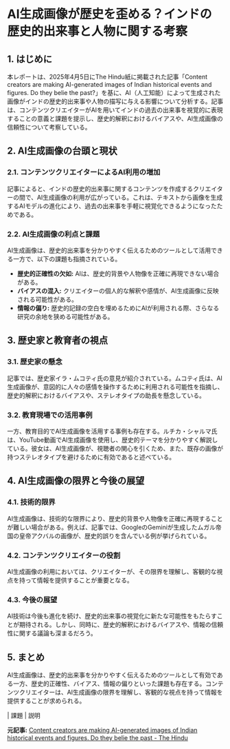 # AI生成画像が歴史を歪める？インドの歴史的出来事と人物に関する考察

## 1. はじめに

本レポートは、2025年4月5日にThe Hindu紙に掲載された記事「Content creators are making AI-generated images of Indian historical events and figures. Do they belie the past?」を基に、AI（人工知能）によって生成された画像がインドの歴史的出来事や人物の描写に与える影響について分析する。記事は、コンテンツクリエイターがAIを用いてインドの過去の出来事を視覚的に表現することの意義と課題を提示し、歴史的解釈におけるバイアスや、AI生成画像の信頼性について考察している。

## 2. AI生成画像の台頭と現状

### 2.1. コンテンツクリエイターによるAI利用の増加

記事によると、インドの歴史的出来事に関するコンテンツを作成するクリエイターの間で、AI生成画像の利用が広がっている。これは、テキストから画像を生成するAIモデルの進化により、過去の出来事を手軽に視覚化できるようになったためである。

### 2.2. AI生成画像の利点と課題

AI生成画像は、歴史的出来事を分かりやすく伝えるためのツールとして活用できる一方で、以下の課題も指摘されている。

* **歴史的正確性の欠如:** AIは、歴史的背景や人物像を正確に再現できない場合がある。
* **バイアスの混入:** クリエイターの個人的な解釈や感情が、AI生成画像に反映される可能性がある。
* **情報の偏り:** 歴史的記録の空白を埋めるためにAIが利用される際、さらなる研究の余地を狭める可能性がある。

## 3. 歴史家と教育者の視点

### 3.1. 歴史家の懸念

記事では、歴史家イラ・ムコティ氏の意見が紹介されている。ムコティ氏は、AI生成画像が、意図的に人々の感情を操作するために利用される可能性を指摘し、歴史的解釈におけるバイアスや、ステレオタイプの助長を懸念している。

### 3.2. 教育現場での活用事例

一方、教育目的でAI生成画像を活用する事例も存在する。ルチカ・シャルマ氏は、YouTube動画でAI生成画像を使用し、歴史的テーマを分かりやすく解説している。彼女は、AI生成画像が、視聴者の関心を引くため、また、既存の画像が持つステレオタイプを避けるために有効であると述べている。

## 4. AI生成画像の限界と今後の展望

### 4.1. 技術的限界

AI生成画像は、技術的な限界により、歴史的背景や人物像を正確に再現することが難しい場合がある。例えば、記事では、GoogleのGeminiが生成したムガル帝国の皇帝アクバルの画像が、歴史的誤りを含んでいる例が挙げられている。

### 4.2. コンテンツクリエイターの役割

AI生成画像の利用においては、クリエイターが、その限界を理解し、客観的な視点を持って情報を提供することが重要となる。

### 4.3. 今後の展望

AI技術は今後も進化を続け、歴史的出来事の視覚化に新たな可能性をもたらすことが期待される。しかし、同時に、歴史的解釈におけるバイアスや、情報の信頼性に関する議論も深まるだろう。

## 5. まとめ

AI生成画像は、歴史的出来事を分かりやすく伝えるためのツールとして有効である一方、歴史的正確性、バイアス、情報の偏りといった課題も存在する。コンテンツクリエイターは、AI生成画像の限界を理解し、客観的な視点を持って情報を提供することが求められる。

| 課題 | 説明 

**元記事:** [
 Content creators are making AI-generated images of Indian historical events and figures. Do they belie the past - The Hindu
](https://www.thehindu.com/sci-tech/technology/content-creators-are-making-ai-generated-images-of-historical-events-and-figures-do-they-belie-the-past/article69415376.ece)
